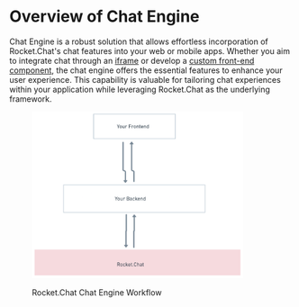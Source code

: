 # Overview of Chat Engine

Chat Engine is a robust solution that allows effortless incorporation of Rocket.Chat's chat features into your web or mobile apps. Whether you aim to integrate chat through an [iframe](chat-engine-in-iframe.md) or develop a [custom front-end component](chat-engine-with-custom-frontend.md), the chat engine offers the essential features to enhance your user experience. This capability is valuable for tailoring chat experiences within your application while leveraging Rocket.Chat as the underlying framework.

<figure><img src="../.gitbook/assets/Chat Engine workflow.png" alt="" width="375"><figcaption><p>Rocket.Chat Chat Engine Workflow</p></figcaption></figure>
